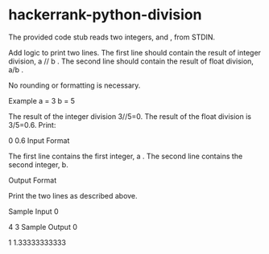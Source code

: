 # hackerrank-python-division

The provided code stub reads two integers,  and , from STDIN.

Add logic to print two lines. The first line should contain the result of integer division, a // b . The second line should contain the result of float division,  a/b .

No rounding or formatting is necessary.

Example
a = 3
b = 5

The result of the integer division 3//5=0.
The result of the float division is 3/5=0.6.
Print:

0
0.6
Input Format

The first line contains the first integer, a .
The second line contains the second integer, b.

Output Format

Print the two lines as described above.

Sample Input 0

4
3
Sample Output 0

1
1.33333333333

